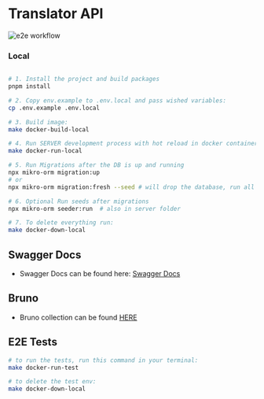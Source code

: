 # Translator API

![e2e workflow](https://github.com/RazvanRauta/translator/actions/workflows/e2e-tests.yml/badge.svg)

### Local

```bash

# 1. Install the project and build packages
pnpm install

# 2. Copy env.example to .env.local and pass wished variables:
cp .env.example .env.local

# 3. Build image:
make docker-build-local

# 4. Run SERVER development process with hot reload in docker container 
make docker-run-local

# 5. Run Migrations after the DB is up and running
npx mikro-orm migration:up
# or
npx mikro-orm migration:fresh --seed # will drop the database, run all migrations and the DatabaseSeeder class

# 6. Optional Run seeds after migrations
npx mikro-orm seeder:run  # also in server folder

# 7. To delete everything run:
make docker-down-local

```

## Swagger Docs

- Swagger Docs can be found here: [Swagger Docs](http://localhost:4000/docs)

## Bruno

- Bruno collection can be found [HERE](./bruno)

## E2E Tests

```bash
# to run the tests, run this command in your terminal:
make docker-run-test

# to delete the test env:
make docker-down-local 
```